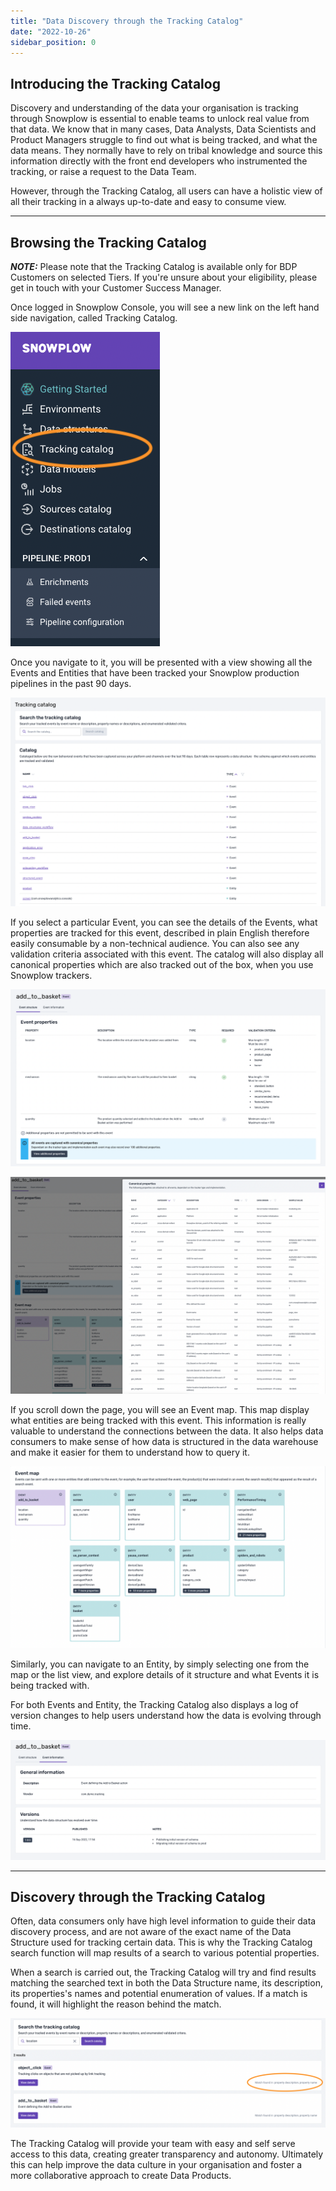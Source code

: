 ```yaml
---
title: "Data Discovery through the Tracking Catalog"
date: "2022-10-26"
sidebar_position: 0
---
```



## Introducing the Tracking Catalog


Discovery and understanding of the data your organisation is tracking through Snowplow is essential to enable teams to unlock real value from that data.
We know that in many cases, Data Analysts, Data Scientists and Product Managers struggle to find out what is being tracked, and what the data means. They normally have to rely on tribal knowledge and source this information directly with the front end developers who instrumented the tracking, or raise a request to the Data Team.

However, through the Tracking Catalog, all users can have a holistic view of all their tracking in a always up-to-date and easy to consume view.


* * *


## Browsing the Tracking Catalog


**_NOTE:_** Please note that the Tracking Catalog is available only for BDP Customers on selected Tiers. If you're unsure about your eligibility, please get in touch with your Customer Success Manager.

Once logged in Snowplow Console, you will see a new link on the left hand side navigation, called Tracking Catalog. 


![](images/Tracking-Catalog-Nav.png)


Once you navigate to it, you will be presented with a view showing all the Events and Entities that have been tracked your Snowplow production pipelines in the past 90 days.

![](images/TC-Landing-page.png)


If you select a particular Event, you can see the details of the Events, what properties are tracked for this event, described in plain English therefore easily consumable by a non-technical audience. You can also see any validation criteria associated with this event. The catalog will also display all canonical properties which are also tracked out of the box, when you use Snowplow trackers.

![](images/event-details.png)


![](images/canonical-properties.png)


If you scroll down the page, you will see an Event map. 
This map display what entities are being tracked with this event. This information is really valuable to understand the connections between the data.
It also helps data consumers to make sense of how data is structured in the data warehouse and make it easier for them to understand how to query it.


![](images/event-map.png)


Similarly, you can navigate to an Entity, by simply selecting one from the map or the list view, and explore details of it structure and what Events it is being tracked with.

For both Events and Entity, the Tracking Catalog also displays a log of version changes to help users understand how the data is evolving through time.

![](images/versions.png)


* * *


## Discovery through the Tracking Catalog


Often, data consumers only have high level information to guide their data discovery process, and are not aware of the exact name of the Data Structure used for tracking certain data.
This is why the Tracking Catalog search function will map results of a search to various potential properties. 

When a search is carried out, the Tracking Catalog will try and find results matching the searched text in both the Data Structure name, its description, its properties's names and potential enumeration of values.
If a match is found, it will highlight the reason behind the match.


![](images/search.png)


The Tracking Catalog will provide your team with easy and self serve access to this data, creating greater transparency and autonomy. 
Ultimately this can help improve the data culture in your organisation and foster a more collaborative approach to create Data Products.



